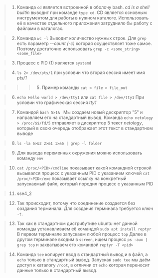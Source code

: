 

> 1. Команда `cd` является встроенной в оболочу bash. <i>cd is a shell builtin</i> выводит при команде `type cd`. CD является основным инструментом для работы в нужном каталоге. Использовать её в качестве отдельного приложения затруднило бы работу с файлами в каталогах.

> 2.  Команда `wc -l` Выводит количество нужных строк. Для `grep` есть параметр <i>--count (-c)</i> которая осуществляет тоже самое. Поэтому достаточно использовать `grep -с <some_string> <some_file>`


> 3. Процесс с PID (1) является `systemd`

> 4. `ls 2> /dev/pts/1` при условии что вторая сессия имеет имя <i>pts/1</i>

>>> 5. Пример команды `cat < file > file_out`

> 6. `echo Hello world > /dev/tty1` или `cat file > /dev/tty1` При условии что графическая сессия  <i>tty1</i>

> 7. Командой `bash 5>1& ` Мы создаём новый дескриптор "5" и направляем его на стандартный вывод. Команда `echo netology > /proc/$$/fd/5` отправляет в дискриптор 5 текст <i>netology</i>, который в свою очередь отображает этот текст в стандартном выводе

> 8. `ls -la 6>&2 2>&1 1>&6 | grep -l folder`

> 9. Для вывода переменных окружения можно использовать команду `env`

> 10.   `cat /proc/<PID>/cmdline` показывает какой командной строкой вызывался процесс с указанным PID с указанием ключей
        `cat /proc/<PID>/exe` показывает ссылку на конкретный запускаемый файл, который породил процесс с указанным PID

> 11. sse4_2

> 12. Так происходит, потому что соединение создается без создания терминала. Для создания терминала требуется ключ `-t`.

> 13.  Так как в стандартном дистрибутиве ubuntu нет данной команды устанавливаем её командой `sudo apt install reptyr`
В первом терминале запускаем любой процесс `top` Далее в другом терминале входим в `screen`, ищем процесс `ps -aux | grep top` и захватываем его командой `reptyr -T <pid>`

> 14. Команда `tee` копирует ввод в стандартный вывод и в файл, а `echo` только в стандартный вывод. Запуская `sudo tee` мы даём доступ к каталогу `/root`, в отличии от `echo` которая переносит данные только в стандартный вывод.  


        
